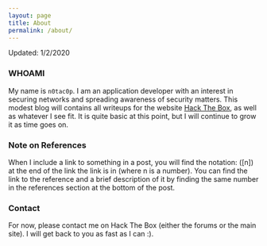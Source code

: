 ```yaml
---
layout: page
title: About
permalink: /about/
---
```


Updated: 1/2/2020

### WHOAMI

My name is `n0tac0p`. I am an application developer with an interest in securing networks and spreading awareness of security matters. This modest blog will contains all writeups for the website [Hack The Box](hackethebox.eu), as well as whatever I see fit. It is quite basic at this point, but I will continue to grow it as time goes on.

### Note on References
When I include a link to something in a post, you will find the notation: ([n]) at the end of the link the link is in (where n is a number). You can find the link to the reference and a brief description of it by finding the same number in the references section at the bottom of the post.

### Contact
For now, please contact me on Hack The Box (either the forums or the main site). I will get back to you as fast as I can :).